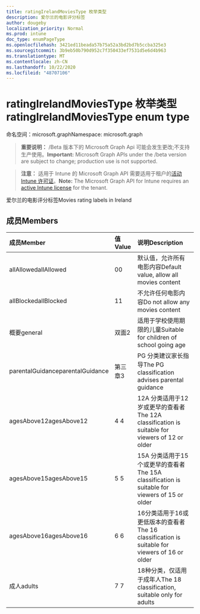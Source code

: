 ```yaml
---
title: ratingIrelandMoviesType 枚举类型
description: 爱尔兰的电影评分标签
author: dougeby
localization_priority: Normal
ms.prod: intune
doc_type: enumPageType
ms.openlocfilehash: 3421ed11beada57b75a52a3bd2bd7b5ccba325e3
ms.sourcegitcommit: 3b9eb50b790d952c7f350433ef7531d5e6d4b963
ms.translationtype: MT
ms.contentlocale: zh-CN
ms.lasthandoff: 10/22/2020
ms.locfileid: "48707106"
---
```

# <a name="ratingirelandmoviestype-enum-type"></a><span data-ttu-id="1b65a-103">ratingIrelandMoviesType 枚举类型</span><span class="sxs-lookup"><span data-stu-id="1b65a-103">ratingIrelandMoviesType enum type</span></span>

<span data-ttu-id="1b65a-104">命名空间：microsoft.graph</span><span class="sxs-lookup"><span data-stu-id="1b65a-104">Namespace: microsoft.graph</span></span>

> <span data-ttu-id="1b65a-105">**重要说明：** /Beta 版本下的 Microsoft Graph Api 可能会发生更改;不支持生产使用。</span><span class="sxs-lookup"><span data-stu-id="1b65a-105">**Important:** Microsoft Graph APIs under the /beta version are subject to change; production use is not supported.</span></span>

> <span data-ttu-id="1b65a-106">**注意：** 适用于 Intune 的 Microsoft Graph API 需要适用于租户的[活动 Intune 许可证](https://go.microsoft.com/fwlink/?linkid=839381)。</span><span class="sxs-lookup"><span data-stu-id="1b65a-106">**Note:** The Microsoft Graph API for Intune requires an [active Intune license](https://go.microsoft.com/fwlink/?linkid=839381) for the tenant.</span></span>

<span data-ttu-id="1b65a-107">爱尔兰的电影评分标签</span><span class="sxs-lookup"><span data-stu-id="1b65a-107">Movies rating labels in Ireland</span></span>

## <a name="members"></a><span data-ttu-id="1b65a-108">成员</span><span class="sxs-lookup"><span data-stu-id="1b65a-108">Members</span></span>
|<span data-ttu-id="1b65a-109">成员</span><span class="sxs-lookup"><span data-stu-id="1b65a-109">Member</span></span>|<span data-ttu-id="1b65a-110">值</span><span class="sxs-lookup"><span data-stu-id="1b65a-110">Value</span></span>|<span data-ttu-id="1b65a-111">说明</span><span class="sxs-lookup"><span data-stu-id="1b65a-111">Description</span></span>|
|:---|:---|:---|
|<span data-ttu-id="1b65a-112">allAllowed</span><span class="sxs-lookup"><span data-stu-id="1b65a-112">allAllowed</span></span>|<span data-ttu-id="1b65a-113">0</span><span class="sxs-lookup"><span data-stu-id="1b65a-113">0</span></span>|<span data-ttu-id="1b65a-114">默认值，允许所有电影内容</span><span class="sxs-lookup"><span data-stu-id="1b65a-114">Default value, allow all movies content</span></span>|
|<span data-ttu-id="1b65a-115">allBlocked</span><span class="sxs-lookup"><span data-stu-id="1b65a-115">allBlocked</span></span>|<span data-ttu-id="1b65a-116">1</span><span class="sxs-lookup"><span data-stu-id="1b65a-116">1</span></span>|<span data-ttu-id="1b65a-117">不允许任何电影内容</span><span class="sxs-lookup"><span data-stu-id="1b65a-117">Do not allow any movies content</span></span>|
|<span data-ttu-id="1b65a-118">概要</span><span class="sxs-lookup"><span data-stu-id="1b65a-118">general</span></span>|<span data-ttu-id="1b65a-119">双面</span><span class="sxs-lookup"><span data-stu-id="1b65a-119">2</span></span>|<span data-ttu-id="1b65a-120">适用于学校使用期限的儿童</span><span class="sxs-lookup"><span data-stu-id="1b65a-120">Suitable for children of school going age</span></span>|
|<span data-ttu-id="1b65a-121">parentalGuidance</span><span class="sxs-lookup"><span data-stu-id="1b65a-121">parentalGuidance</span></span>|<span data-ttu-id="1b65a-122">第三章</span><span class="sxs-lookup"><span data-stu-id="1b65a-122">3</span></span>|<span data-ttu-id="1b65a-123">PG 分类建议家长指导</span><span class="sxs-lookup"><span data-stu-id="1b65a-123">The PG classification advises parental guidance</span></span>|
|<span data-ttu-id="1b65a-124">agesAbove12</span><span class="sxs-lookup"><span data-stu-id="1b65a-124">agesAbove12</span></span>|<span data-ttu-id="1b65a-125">4 </span><span class="sxs-lookup"><span data-stu-id="1b65a-125">4</span></span>|<span data-ttu-id="1b65a-126">12A 分类适用于12岁或更早的查看者</span><span class="sxs-lookup"><span data-stu-id="1b65a-126">The 12A classification is suitable for viewers of 12 or older</span></span>|
|<span data-ttu-id="1b65a-127">agesAbove15</span><span class="sxs-lookup"><span data-stu-id="1b65a-127">agesAbove15</span></span>|<span data-ttu-id="1b65a-128">5 </span><span class="sxs-lookup"><span data-stu-id="1b65a-128">5</span></span>|<span data-ttu-id="1b65a-129">15A 分类适用于15个或更早的查看者</span><span class="sxs-lookup"><span data-stu-id="1b65a-129">The 15A classification is suitable for viewers of 15 or older</span></span>|
|<span data-ttu-id="1b65a-130">agesAbove16</span><span class="sxs-lookup"><span data-stu-id="1b65a-130">agesAbove16</span></span>|<span data-ttu-id="1b65a-131">6 </span><span class="sxs-lookup"><span data-stu-id="1b65a-131">6</span></span>|<span data-ttu-id="1b65a-132">16分类适用于16或更低版本的查看者</span><span class="sxs-lookup"><span data-stu-id="1b65a-132">The 16 classification is suitable for viewers of 16 or older</span></span>|
|<span data-ttu-id="1b65a-133">成人</span><span class="sxs-lookup"><span data-stu-id="1b65a-133">adults</span></span>|<span data-ttu-id="1b65a-134">7 </span><span class="sxs-lookup"><span data-stu-id="1b65a-134">7</span></span>|<span data-ttu-id="1b65a-135">18种分类，仅适用于成年人</span><span class="sxs-lookup"><span data-stu-id="1b65a-135">The 18 classification, suitable only for adults</span></span>|





